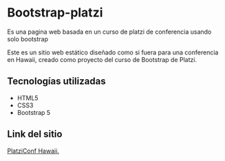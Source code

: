 # Bootstrap-platzi

Es una pagina web basada en un curso de platzi de conferencia usando solo bootstrap

Este es un sitio web estático diseñado como si fuera para una conferencia en Hawaii, creado como proyecto del curso de Bootstrap de Platzi.

## Tecnologías utilizadas

- HTML5
- CSS3
- Bootstrap 5

## Link del sitio
[PlatziConf Hawaii.](https://yorberr.github.io/Bootstrap-platzi/)
